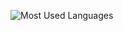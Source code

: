 ![Most Used Languages](https://github-readme-generator-tau.vercel.app/language?username=Momwhyareyouhere)
